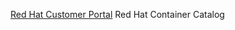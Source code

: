 
[Red Hat Customer Portal](https://access.redhat.com/containers/#/explore)
Red Hat Container Catalog
